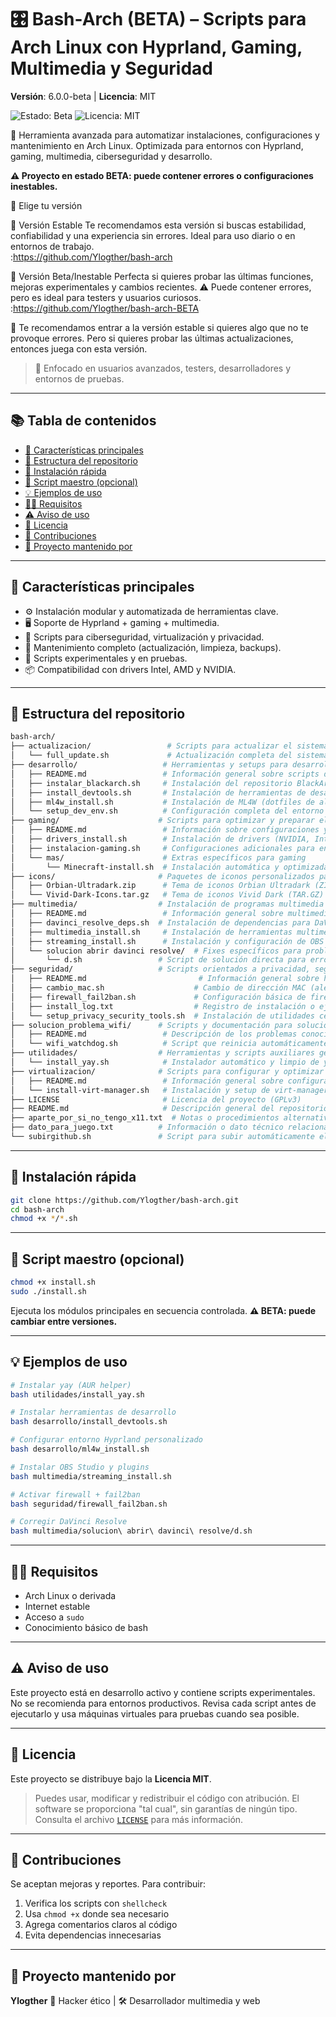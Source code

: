 # 🎛️ Bash-Arch (BETA) – Scripts para Arch Linux con Hyprland, Gaming, Multimedia y Seguridad

**Versión**: 6.0.0-beta | **Licencia**: MIT

<p align="left">
  <img src="https://img.shields.io/badge/estado-beta--inestable-yellow" alt="Estado: Beta" />
  <img src="https://img.shields.io/github/license/Ylogther/bash-arch-BETA?color=blue" alt="Licencia: MIT" />
</p>

🔧 Herramienta avanzada para automatizar instalaciones, configuraciones y mantenimiento en Arch Linux.
Optimizada para entornos con Hyprland, gaming, multimedia, ciberseguridad y desarrollo.

**⚠️ Proyecto en estado BETA: puede contener errores o configuraciones inestables.**

🧭 Elige tu versión

🔹 Versión Estable
Te recomendamos esta versión si buscas estabilidad, confiabilidad y una experiencia sin errores. Ideal para uso diario o en entornos de trabajo.           
:https://github.com/Ylogther/bash-arch

🔸 Versión Beta/Inestable
Perfecta si quieres probar las últimas funciones, mejoras experimentales y cambios recientes. ⚠️ Puede contener errores, pero es ideal para testers y usuarios curiosos.
:https://github.com/Ylogther/bash-arch-BETA

🎯 Te recomendamos entrar a la versión estable si quieres algo que no te provoque errores. Pero si quieres probar las últimas actualizaciones, entonces juega con esta versión.

> 🚀 Enfocado en usuarios avanzados, testers, desarrolladores y entornos de pruebas.

---

## 📚 Tabla de contenidos

* [🧰 Características principales](#-características-principales)
* [📂 Estructura del repositorio](#-estructura-del-repositorio)
* [🚀 Instalación rápida](#-instalación-rápida)
* [🧪 Script maestro (opcional)](#-script-maestro-opcional)
* [💡 Ejemplos de uso](#-ejemplos-de-uso)
* [🧑‍💻 Requisitos](#-requisitos)
* [⚠️ Aviso de uso](#️-aviso-de-uso)
* [📖 Licencia](#-licencia)
* [🤝 Contribuciones](#-contribuciones)
* [🎥 Proyecto mantenido por](#-proyecto-mantenido-por)

---

## 🧰 Características principales

* ⚙️ Instalación modular y automatizada de herramientas clave.
* 🖥️ Soporte de Hyprland + gaming + multimedia.
* 🔐 Scripts para ciberseguridad, virtualización y privacidad.
* 🔄 Mantenimiento completo (actualización, limpieza, backups).
* 🧪 Scripts experimentales y en pruebas.
* 📦 Compatibilidad con drivers Intel, AMD y NVIDIA.

---

## 📂 Estructura del repositorio

```bash
bash-arch/
├── actualizacion/                 # Scripts para actualizar el sistema
│   └── full_update.sh             # Actualización completa del sistema
├── desarrollo/                   # Herramientas y setups para desarrollo
│   ├── README.md                 # Información general sobre scripts de desarrollo
│   ├── instalar_blackarch.sh     # Instalación del repositorio BlackArch
│   ├── install_devtools.sh       # Instalación de herramientas de desarrollo (base-devel, etc.)
│   ├── ml4w_install.sh           # Instalación de ML4W (dotfiles de alto nivel)
│   └── setup_dev_env.sh          # Configuración completa del entorno de desarrollo
├── gaming/                      # Scripts para optimizar y preparar el entorno gaming
│   ├── README.md                 # Información sobre configuraciones y optimizaciones gaming
│   ├── drivers_install.sh        # Instalación de drivers (NVIDIA, Intel, AMD, etc.)
│   ├── instalacion-gaming.sh     # Configuraciones adicionales para entorno gaming
│   └── mas/                      # Extras específicos para gaming
│       └── Minecraft-install.sh  # Instalación automática y optimizada de Minecraft
├── icons/                       # Paquetes de iconos personalizados para el sistema
│   ├── Orbian-Ultradark.zip      # Tema de iconos Orbian Ultradark (ZIP)
│   └── Vivid-Dark-Icons.tar.gz   # Tema de iconos Vivid Dark (TAR.GZ)
├── multimedia/                  # Instalación de programas multimedia y streaming
│   ├── README.md                 # Información general sobre multimedia
│   ├── davinci_resolve_deps.sh  # Instalación de dependencias para DaVinci Resolve
│   ├── multimedia_install.sh     # Instalación de herramientas multimedia generales
│   ├── streaming_install.sh      # Instalación y configuración de OBS y sus plugins
│   └── solucion abrir davinci resolve/  # Fixes específicos para problemas al abrir DaVinci Resolve
│       └── d.sh                 # Script de solución directa para errores de arranque
├── seguridad/                   # Scripts orientados a privacidad, seguridad y red
│   ├── README.md                         # Información general sobre herramientas de seguridad
│   ├── cambio_mac.sh                    # Cambio de dirección MAC (aleatoria o manual)
│   ├── firewall_fail2ban.sh             # Configuración básica de firewall y fail2ban
│   ├── install_log.txt                  # Registro de instalación o ejecución de herramientas
│   └── setup_privacy_security_tools.sh  # Instalación de utilidades centradas en privacidad y seguridad
├── solucion_problema_wifi/      # Scripts y documentación para solucionar problemas de Wi-Fi
│   ├── README.md                 # Descripción de los problemas conocidos y soluciones aplicadas
│   └── wifi_watchdog.sh          # Script que reinicia automáticamente el Wi-Fi al detectar desconexión
├── utilidades/                  # Herramientas y scripts auxiliares generales
│   └── install_yay.sh            # Instalador automático y limpio de yay (AUR helper)
├── virtualizacion/              # Scripts para configurar y optimizar entornos de virtualización
│   ├── README.md                 # Información general sobre configuración de virtualización
│   └── install-virt-manager.sh   # Instalación y setup de virt-manager y dependencias
├── LICENSE                       # Licencia del proyecto (GPLv3)
├── README.md                     # Descripción general del repositorio
├── aparte_por_si_no_tengo_x11.txt  # Notas o procedimientos alternativos si no hay entorno gráfico
├── dato_para_juego.txt          # Información o dato técnico relacionado con juegos
└── subirgithub.sh               # Script para subir automáticamente el proyecto a GitHub

```

---

## 🚀 Instalación rápida

```bash
git clone https://github.com/Ylogther/bash-arch.git
cd bash-arch
chmod +x */*.sh
```

---

## 🧪 Script maestro (opcional)

```bash
chmod +x install.sh
sudo ./install.sh
```

Ejecuta los módulos principales en secuencia controlada.
**⚠️ BETA: puede cambiar entre versiones.**

---

## 💡 Ejemplos de uso

```bash
# Instalar yay (AUR helper)
bash utilidades/install_yay.sh

# Instalar herramientas de desarrollo
bash desarrollo/install_devtools.sh

# Configurar entorno Hyprland personalizado
bash desarrollo/ml4w_install.sh

# Instalar OBS Studio y plugins
bash multimedia/streaming_install.sh

# Activar firewall + fail2ban
bash seguridad/firewall_fail2ban.sh

# Corregir DaVinci Resolve
bash multimedia/solucion\ abrir\ davinci\ resolve/d.sh
```

---

## 🧑‍💻 Requisitos

* Arch Linux o derivada
* Internet estable
* Acceso a `sudo`
* Conocimiento básico de bash

---

## ⚠️ Aviso de uso

Este proyecto está en desarrollo activo y contiene scripts experimentales.
No se recomienda para entornos productivos.
Revisa cada script antes de ejecutarlo y usa máquinas virtuales para pruebas cuando sea posible.

---

## 📖 Licencia

Este proyecto se distribuye bajo la **Licencia MIT**.

> Puedes usar, modificar y redistribuir el código con atribución.
> El software se proporciona "tal cual", sin garantías de ningún tipo.
> Consulta el archivo [`LICENSE`](LICENSE) para más información.

---

## 🤝 Contribuciones

Se aceptan mejoras y reportes. Para contribuir:

1. Verifica los scripts con `shellcheck`
2. Usa `chmod +x` donde sea necesario
3. Agrega comentarios claros al código
4. Evita dependencias innecesarias

---

## 🎥 Proyecto mantenido por

**Ylogther**
🧠 Hacker ético | 🛠️ Desarrollador multimedia y web
